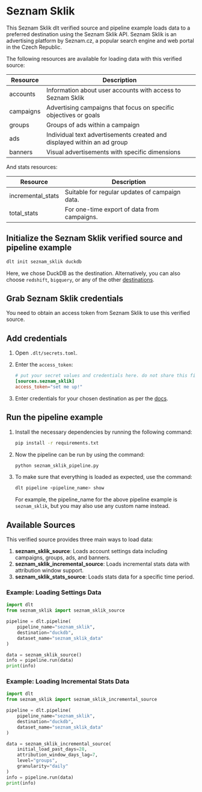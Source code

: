 
# Seznam Sklik

This Seznam Sklik dlt verified source and pipeline example loads data to a preferred destination using the Seznam Sklik API. Seznam Sklik is an advertising platform by Seznam.cz, a popular search engine and web portal in the Czech Republic.

The following resources are available for loading data with this verified source:

| Resource | Description |
| --- | --- |
| accounts | Information about user accounts with access to Seznam Sklik |
| campaigns | Advertising campaigns that focus on specific objectives or goals |
| groups | Groups of ads within a campaign |
| ads | Individual text advertisements created and displayed within an ad group |
| banners | Visual advertisements with specific dimensions |

And stats resources:

| Resource          | Description |
|---| --- |
| incremental_stats | Suitable for regular updates of campaign data.|
| total_stats       | For one-time export of data from campaigns.|

## Initialize the Seznam Sklik verified source and pipeline example

```bash
dlt init seznam_sklik duckdb
```

Here, we chose DuckDB as the destination. Alternatively, you can also choose `redshift`, `bigquery`, or any of the other [destinations](https://dlthub.com/docs/dlt-ecosystem/destinations/).

## Grab Seznam Sklik credentials

You need to obtain an access token from Seznam Sklik to use this verified source.

## Add credentials

1. Open `.dlt/secrets.toml`.
2. Enter the `access_token`:

    ```toml
    # put your secret values and credentials here. do not share this file and do not push it to github
    [sources.seznam_sklik]
    access_token="set me up!"
    ```

3. Enter credentials for your chosen destination as per the [docs](https://dlthub.com/docs/dlt-ecosystem/destinations/).

## Run the pipeline example

1. Install the necessary dependencies by running the following command:

    ```bash
    pip install -r requirements.txt
    ```

2. Now the pipeline can be run by using the command:

    ```bash
    python seznam_sklik_pipeline.py
    ```

3. To make sure that everything is loaded as expected, use the command:

    ```bash
    dlt pipeline <pipeline_name> show
    ```

    For example, the pipeline_name for the above pipeline example is `seznam_sklik`, but you may also use any custom name instead.

## Available Sources

This verified source provides three main ways to load data:

1. **seznam_sklik_source**: Loads account settings data including campaigns, groups, ads, and banners.
2. **seznam_sklik_incremental_source**: Loads incremental stats data with attribution window support.
3. **seznam_sklik_stats_source**: Loads stats data for a specific time period.

### Example: Loading Settings Data

```python
import dlt
from seznam_sklik import seznam_sklik_source

pipeline = dlt.pipeline(
    pipeline_name="seznam_sklik",
    destination="duckdb",
    dataset_name="seznam_sklik_data"
)

data = seznam_sklik_source()
info = pipeline.run(data)
print(info)
```

### Example: Loading Incremental Stats Data

```python
import dlt
from seznam_sklik import seznam_sklik_incremental_source

pipeline = dlt.pipeline(
    pipeline_name="seznam_sklik",
    destination="duckdb",
    dataset_name="seznam_sklik_data"
)

data = seznam_sklik_incremental_source(
    initial_load_past_days=28,
    attribution_window_days_lag=7,
    level="groups",
    granularity="daily"
)
info = pipeline.run(data)
print(info)
```
